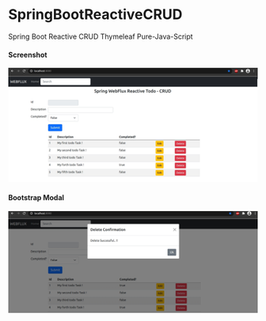# SpringBootReactiveCRUD
Spring Boot Reactive CRUD Thymeleaf Pure-Java-Script

<h4> Screenshot </h4>

![springbootrocks](https://github.com/ajkr195/SpringBootReactiveCRUD/blob/main/screenshot.jpg)


<h4> Bootstrap Modal </h4>

![springbootrocks](https://github.com/ajkr195/SpringBootReactiveCRUD/blob/main/screenshot2.jpg)
